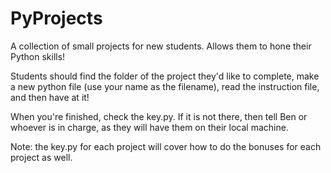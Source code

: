 # PyProjects
A collection of small projects for new students. Allows them to hone their Python skills!

Students should find the folder of the project they'd like to complete, make a new 
python file (use your name as the filename), read the instruction file, and then 
have at it! 

When you're finished, check the key.py. If it is not there, then tell Ben or whoever is
in charge, as they will have them on their local machine. 

Note: the key.py for each project will cover how to do the bonuses for each project as well.
